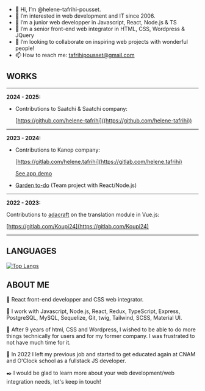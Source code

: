 - 👋 Hi, I’m @helene-tafrihi-pousset.
- 👀 I’m interested in web development and IT since 2006.
- 🌱 I’m a junior web developper in Javascript, React, Node.js & TS
- 🌴 I’m a senior front-end web integrator in HTML, CSS, Wordpress & JQuery
- 💞️ I’m looking to collaborate on inspiring web projects with wonderful people!
- 📫 How to reach me: tafrihipousset@gmail.com

 ## WORKS
______________________
**2024 - 2025:**

- Contributions to Saatchi & Saatchi company:

  [https://github.com/helene-tafrihi]((https://github.com/helene-tafrihi))
______________________
**2023 - 2024:**

- Contributions to Kanop company:

  [https://gitlab.com/helene.tafrihi](https://gitlab.com/helene.tafrihi)
  
  [See app demo](https://app.kanop.io/dashboard/overview?search=)

- [Garden to-do](https://github.com/helene-tafrihi-pousset/garden-to-do) (Team project with React/Node.js)
______________________
**2022 - 2023:**

  Contributions to [adacraft](https://www.adacraft.org/) on the translation module in Vue.js:
  
  [https://gitlab.com/Koupi24](https://gitlab.com/Koupi24)
______________________

<!---https://github.com/helene-tafrihi-pousset
helene-tafrihi-pousset/helene-tafrihi-pousset is a ✨ special ✨ repository because its `README.md` (this file) appears on your GitHub profile.
You can click the Preview link to take a look at your changes.
--->

## LANGUAGES

[![Top Langs](https://github-readme-stats-git-masterrstaa-rickstaa.vercel.app/api/top-langs/?username=helene-tafrihi-pousset)](https://github.com/helene-tafrihi-pousset/github-readme-stats)

## ABOUT ME

📣 React front-end developper and CSS web integrator.

🚀 I work with Javascript, Node.js, React, Redux, TypeScript, Express, PostgreSQL, MySQL, Sequelize, Git, twig, Tailwind, SCSS, Material UI.

😤 After 9 years of html, CSS and Wordpress, I wished to be able to do more things technically for users and for my former company. I was frustrated to not have much time for it.

📖 In 2022 I left my previous job and started to get educated again at CNAM and O'Clock school as a fullstack JS developer.

 ✒️ I would be glad to learn more about your web development/web integration needs, let's keep in touch!

